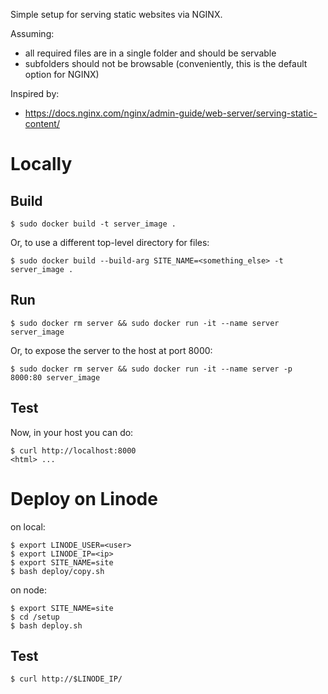 Simple setup for serving static websites via NGINX.

Assuming:
* all required files are in a single folder and should be servable
* subfolders should not be browsable (conveniently, this is the default option for NGINX)

Inspired by:
* https://docs.nginx.com/nginx/admin-guide/web-server/serving-static-content/

# Locally

## Build
```
$ sudo docker build -t server_image .
```

Or, to use a different top-level directory for files:
```
$ sudo docker build --build-arg SITE_NAME=<something_else> -t server_image .
```

## Run
```
$ sudo docker rm server && sudo docker run -it --name server server_image
```

Or, to expose the server to the host at port 8000:
```
$ sudo docker rm server && sudo docker run -it --name server -p 8000:80 server_image
```

## Test
Now, in your host you can do:
```
$ curl http://localhost:8000                                     
<html> ...
```


# Deploy on Linode

on local:
```
$ export LINODE_USER=<user>
$ export LINODE_IP=<ip>
$ export SITE_NAME=site
$ bash deploy/copy.sh
```

on node:
```
$ export SITE_NAME=site
$ cd /setup
$ bash deploy.sh
```

## Test
```
$ curl http://$LINODE_IP/
```
